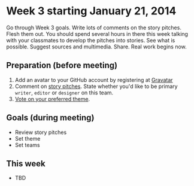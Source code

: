 # Week 3 starting January 21, 2014

Go through Week 3 goals. Write lots of comments on the story pitches. Flesh them out. You should spend several hours in there this week talking with your classmates to develop the pitches into stories. See what is possible. Suggest sources and multimedia. Share. Real work begins now.

## Preparation (before meeting)

1. Add an avatar to your GitHub account by registering at [Gravatar](http://en.gravatar.com/)
2. Comment on [story pitches](https://github.com/gotoplanb/jou4445c/issues?milestone=1&state=open). State whether you'd like to be primary `writer`, `editor` or `designer` on this team.
3. [Vote on your preferred theme](https://docs.google.com/forms/d/1Gvus-pNrKCR6czCi-v6RM4IR3jPLAOLFJmQSDoLnPGE/viewform).

## Goals (during meeting)

- Review story pitches
- Set theme
- Set teams

## This week

- TBD
